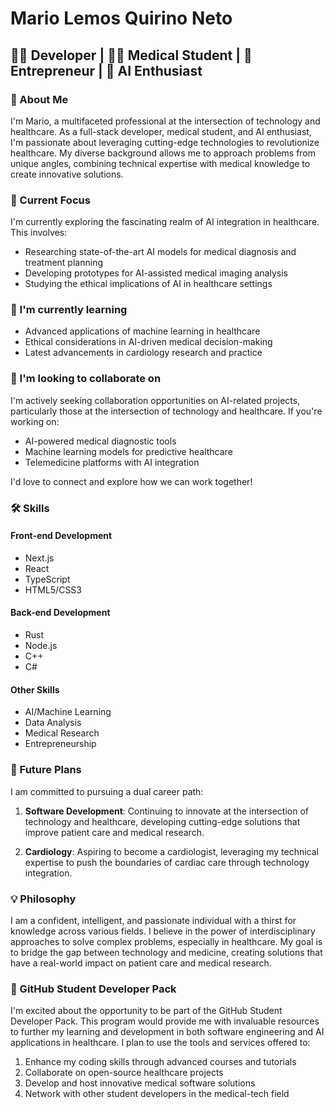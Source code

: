 # Mario Lemos Quirino Neto

## 👨‍💻 Developer | 👨‍⚕️ Medical Student | 🚀 Entrepreneur | 🤖 AI Enthusiast


### 👋 About Me

I'm Mario, a multifaceted professional at the intersection of technology and healthcare. As a full-stack developer, medical student, and AI enthusiast, I'm passionate about leveraging cutting-edge technologies to revolutionize healthcare. My diverse background allows me to approach problems from unique angles, combining technical expertise with medical knowledge to create innovative solutions.

### 🔭 Current Focus

I'm currently exploring the fascinating realm of AI integration in healthcare. This involves:

- Researching state-of-the-art AI models for medical diagnosis and treatment planning
- Developing prototypes for AI-assisted medical imaging analysis
- Studying the ethical implications of AI in healthcare settings

### 🌱 I'm currently learning

- Advanced applications of machine learning in healthcare
- Ethical considerations in AI-driven medical decision-making
- Latest advancements in cardiology research and practice

### 👯 I'm looking to collaborate on

I'm actively seeking collaboration opportunities on AI-related projects, particularly those at the intersection of technology and healthcare. If you're working on:

- AI-powered medical diagnostic tools
- Machine learning models for predictive healthcare
- Telemedicine platforms with AI integration

I'd love to connect and explore how we can work together!

### 🛠 Skills

#### Front-end Development
- Next.js
- React
- TypeScript
- HTML5/CSS3

#### Back-end Development
- Rust
- Node.js
- C++
- C#

#### Other Skills
- AI/Machine Learning
- Data Analysis
- Medical Research
- Entrepreneurship


### 🔮 Future Plans

I am committed to pursuing a dual career path:

1. **Software Development**: Continuing to innovate at the intersection of technology and healthcare, developing cutting-edge solutions that improve patient care and medical research.

2. **Cardiology**: Aspiring to become a cardiologist, leveraging my technical expertise to push the boundaries of cardiac care through technology integration.

### 💡 Philosophy

I am a confident, intelligent, and passionate individual with a thirst for knowledge across various fields. I believe in the power of interdisciplinary approaches to solve complex problems, especially in healthcare. My goal is to bridge the gap between technology and medicine, creating solutions that have a real-world impact on patient care and medical research.


### 🎉 GitHub Student Developer Pack

I'm excited about the opportunity to be part of the GitHub Student Developer Pack. This program would provide me with invaluable resources to further my learning and development in both software engineering and AI applications in healthcare. I plan to use the tools and services offered to:

1. Enhance my coding skills through advanced courses and tutorials
2. Collaborate on open-source healthcare projects
3. Develop and host innovative medical software solutions
4. Network with other student developers in the medical-tech field

